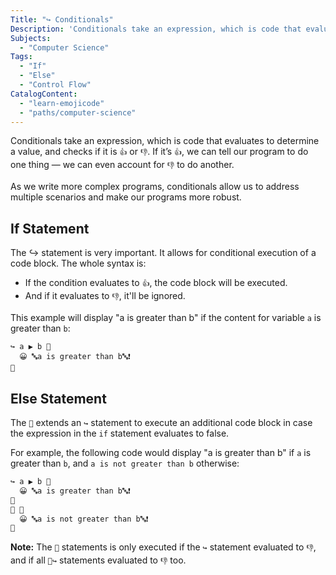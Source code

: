 ```yaml
---
Title: "↪️ Conditionals"
Description: 'Conditionals take an expression, which is code that evaluates to determine a value, and checks if it is 👍 or 👎. If it’s 👍, we can tell our program to do one thing — we can even account for 👎 to do another. As we write more complex programs, conditionals allow us to address multiple scenarios and make our programs more robust. The ↪️ statement is very important. It allows for conditional execution of a code block. The whole syntax is: - If the condition evaluates to 👍, the code block will be executed. - And if it evaluates to 👎, itll be ignored. This example will display "a is greater than b" if the content for variable a is greater than b: shell'
Subjects:
  - "Computer Science"
Tags:
  - "If"
  - "Else"
  - "Control Flow"
CatalogContent:
  - "learn-emojicode"
  - "paths/computer-science"
---
```


Conditionals take an expression, which is code that evaluates to determine a value, and checks if it is `👍` or `👎`. If it’s `👍`, we can tell our program to do one thing — we can even account for `👎` to do another.

As we write more complex programs, conditionals allow us to address multiple scenarios and make our programs more robust.

## If Statement

The ↪️ statement is very important. It allows for conditional execution of a code block. The whole syntax is:

- If the condition evaluates to `👍`, the code block will be executed.
- And if it evaluates to `👎`, it'll be ignored.

This example will display "a is greater than b" if the content for variable `a` is greater than `b`:

```shell
↪️ a ▶️ b 🍇
  😀 🔤a is greater than b🔤❗️
🍉
```

## Else Statement

The `🙅` extends an `↪️` statement to execute an additional code block in case the expression in the `if` statement evaluates to false.

For example, the following code would display "a is greater than b" if `a` is greater than `b`, and `a is not greater than b` otherwise:

```bash
↪️ a ▶️ b 🍇
  😀 🔤a is greater than b🔤❗️
🍉
🙅 🍇
  😀 🔤a is not greater than b🔤❗️
🍉
```

**Note:** The `🙅` statements is only executed if the `↪️` statement evaluated to `👎`, and if all `🙅↪️` statements evaluated to `👎` too.
